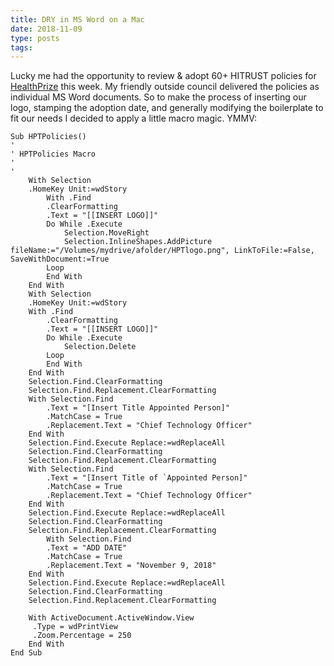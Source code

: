 ```yaml
---
title: DRY in MS Word on a Mac
date: 2018-11-09
type: posts
tags:
---
```


Lucky me had the opportunity to review & adopt 60+ HITRUST policies for [HealthPrize](https://www.healthprize.com) this week. My friendly outside council delivered the policies as individual MS Word documents. So to make the process of inserting our logo, stamping the adoption date, and generally modifying the boilerplate to fit our needs I decided to apply a little macro magic. YMMV:
```
Sub HPTPolicies()
'
' HPTPolicies Macro
'
'
    With Selection
    .HomeKey Unit:=wdStory
        With .Find
        .ClearFormatting
        .Text = "[[INSERT LOGO]]"
        Do While .Execute
            Selection.MoveRight
            Selection.InlineShapes.AddPicture fileName:="/Volumes/mydrive/afolder/HPTlogo.png", LinkToFile:=False, SaveWithDocument:=True
        Loop
        End With
    End With
    With Selection
    .HomeKey Unit:=wdStory
    With .Find
        .ClearFormatting
        .Text = "[[INSERT LOGO]]"
        Do While .Execute
            Selection.Delete
        Loop
        End With
    End With
    Selection.Find.ClearFormatting
    Selection.Find.Replacement.ClearFormatting
    With Selection.Find
        .Text = "[Insert Title Appointed Person]"
        .MatchCase = True
        .Replacement.Text = "Chief Technology Officer"
    End With
    Selection.Find.Execute Replace:=wdReplaceAll
    Selection.Find.ClearFormatting
    Selection.Find.Replacement.ClearFormatting
    With Selection.Find
        .Text = "[Insert Title of `Appointed Person]"
        .MatchCase = True
        .Replacement.Text = "Chief Technology Officer"
    End With
    Selection.Find.Execute Replace:=wdReplaceAll
    Selection.Find.ClearFormatting
    Selection.Find.Replacement.ClearFormatting
        With Selection.Find
        .Text = "ADD DATE"
        .MatchCase = True
        .Replacement.Text = "November 9, 2018"
    End With
    Selection.Find.Execute Replace:=wdReplaceAll
    Selection.Find.ClearFormatting
    Selection.Find.Replacement.ClearFormatting

    With ActiveDocument.ActiveWindow.View
     .Type = wdPrintView
     .Zoom.Percentage = 250
    End With
End Sub

```
